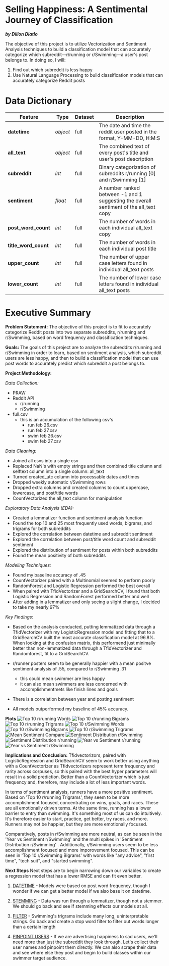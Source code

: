 # Selling Happiness: A Sentimental Journey of Classification
***by Dillon Diatlo***

The objective of this project is to utilize Vectorization and Sentiment Analysis techniques to build a classification model that can accurately categorize which subreddit––r/running or r/Swimming––a user's post belongs to. In doing so, I will:

1) Find out which subreddit is less happy
2) Use Natural Language Processing to build classification models that can accurately categorize Reddit posts



# Data Dictionary

| Feature | Type | Dataset | Description |
| --- | --- | --- | --- |
| **datetime** | *object* | full | The date and time the reddit user posted in the format, Y-MM-DD, H:M:S |
| **all_text** | *object* | full | The combined text of every post's title and user's post description |
| **subreddit** | *int* | full | Binary categorization of subreddits r/running [0] and r/Swimming [1] |
| **sentiment** | *float* | full | A number ranked between -1 and 1 suggesting the overall sentiment of the all_text copy |
| **post_word_count** | *int* | full | The number of words in each individual all_text copy |
| **title_word_count** | *int* | full | The number of words in each individual post title |
| **upper_count** | *int* | full | The number of upper case letters found in individual all_text posts |
| **lower_count** | *int* | full | The number of lower case letters found in individual all_text posts |


# Executive Summary

**Problem Statement:**
The objective of this project is to fit to accurately categorize Reddit posts into two separate subreddits, r/running and r/Swimming, based on word frequency and classification techniques.

**Goals:**
The goals of this project are to analyze the subreddits r/running and r/Swimming in order to learn, based on sentiment analysis, which subreddit users are less happy, and then to build a classification model that can use post words to accurately predict which subreddit a post belongs to.

**Project Methodology:**

*Data Collection:* 
- PRAW
- Reddit API
    - r/running
    - r/Swimming
- full.csv
    - this is an accumulation of the following csv's
        - run feb 26.csv
        - run feb 27.csv
        - swim feb 26.csv
        - swim feb 27.csv

*Data Cleaning:*
- Joined all csvs into a single csv
- Replaced NaN's with empty strings and then combined title column and selftext column into a single column: all_text
- Turned created_utc column into processable dates and times
- Dropped weekly automatic r/Swimming rows
- Dropped extra columns and created columns to count uppercase, lowercase, and post/title words
- CountVectorized the all_text column for manipulation


*Exploratory Data Analysis (EDA):* 
- Created a lemmatizer function and sentiment analysis function
- Found the top 10 and 25 most frequently used words, bigrams, and trigrams for both subreddits
- Explored the correlation between datetime and subreddit sentiment
- Explored the correlation between post/title word count and subreddit sentiment
- Explored the distribution of sentiment for posts within both subreddits
- Found the mean positivity of both subreddits

*Modeling Techniques:* 
- Found my baseline accuracy of .45
- CountVectorizer paired with a Multinomial seemed to perform poorly
- RandomForest and Logistic Regression performed the best overall
- When paired with TfidVectorizer and a GridSearchCV, I found that both Logistic Regression and RandomForest performed better and well
- After adding in a lemmatizer and only seeing a slight change, I decided to take my nearly 97%

*Key Findings:*
* Based on the analysis conducted, putting lemmatized data through a TfidVectorizer with my LogisticRegression model and fitting that to a GridSearchCV built the most accurate classification model at 96.8%. When looking at the confusion matrix, this performend just minimally better than non-lemmatized data through a TfidVectorizer and Randomforest, fit to a GridSearchCV.

* r/runner posters seem to be generally happier with a mean positve sentiment analysis of .55, compared to r/Swimming .31
    * this could mean swimmer are less happy
    * it can also mean swimmers are less concerned with accomplishmentmets like finish lines and goals
    
* There is a correlation between year and posting sentiment

* All models outperformed my baseline of 45% accuracy.


**Plots**
![Top 10 r/running Words](./Images/Top_10_Words_rRun.png "Top 10 r/running Words")
![Top 10 r/running Bigrams](./Images/Bi_10_Run.png "Top 10 r/running Bigrams")
![Top 10 r/running Trigrams](./Images/Tri_10_Run.png "Top 10 r/running Trigrams")
![Top 10 r/Swimming Words](./Images/Top_10_Words_rSwim.png "Top 10 r/Swimming Words")
![Top 10 r/Swimming Bigrams](./Images/Bi_10_Swim.png "Top 10 r/Swimming Bigrams")
![Top 10 r/Swimming Trigrams](./Images/Tri_10_Swim.png "Top 10 r/Swimming Trigrams")
![Mean Sentiment Compare](./Images/Mean_Sent_Compare.png "Mean Post Sentiment of r/running and r/Swimming")
![Sentiment Distribution r/Swimming](./Images/Swim_DistSentiment.png "Sentiment Distribution r/Swimming")
![Sentiment Distribution r/running](./Images/Run_DistSEntiment.png "Sentiment Distribution r/running")
![Year vs Sentiment r/running](./Images/Run_Year_Sentiment.png "Year vs Sentiment r/running")
![Year vs Sentiment r/Swimming](./Images/Swim_Year_Sentiment.png "Year vs Sentiment r/Swimming")


**Implications and Conclusion:**
Tfidvectorizors, paired with LogisticRegression and GridSearchCV seem to work better using anything with a CountVectorizer as Tfidvectorizers represent term frequency and rarity across corpuses, so this paired with the best hyper parameters will result in a solid prediction. Better than a CountVectorizer which is just frequency and, therefore, may include a lot of less important words.

In terms of sentiment analysis, runners have a more positive sentiment. Based on 'Top 10 r/running Trigrams', they seem to be more accomplishment focused, concentrating on wins, goals, and races. These are all emotionally driven terms. At the same time, running has a lower barrier to entry than swimming. It's something most of us can do intuitively. It's therefore easier to start, practice, get better, try races, and more. Runners may not be happier, but they are more emotionally focused.

Comparatively, posts in r/Swimming are more neutral, as can be seen in the 'Year vs Sentiment r/Swimming' and the multi spikes in 'Sentiment Distribution r/Swimming' . Additionally, r/Swimming users seem to be less accomplishment focused and more imporovement focused. This can be seen in 'Top 10 r/Swimming Bigrams' with words like "any advice", "first time", "tech suit", and "started swimming".

**Next Steps**
Next steps are to begin narrowing down our variables to create a regression model that has a lower RMSE and can fit even better. 

1. <ins>DATETIME</ins> - Models were based on post word frequency, though I wonder if we can get a better model if we also base it on datetime.

2. <ins>STEMMING</ins> - Data was run through a lemmatizer, though not a stemmer. We should go back and see if stemming effects our models at all.

3. <ins>FILTER</ins> - Swimming's trigrams include many long, uninterpretable strings. Go back and create a stop word filter to filter out words longer than a certain length

4. <ins>PINPOINT USERS</ins> - If we are advertising happiness to sad users, we'll need more than just the subreddit they look through. Let's collect their user names and pinpoint them directly. We can also scrape their data and see where else they post and begin to build classes within our swimmer target audience.
